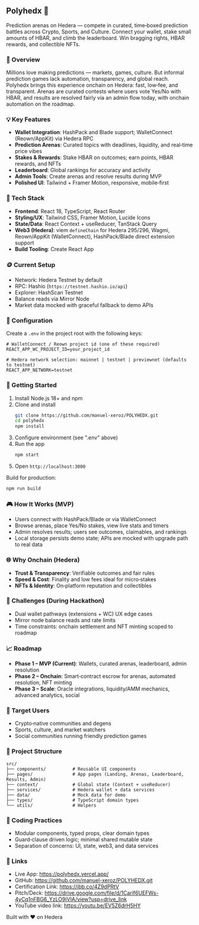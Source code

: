 ## Polyhedx 🎲
Prediction arenas on Hedera — compete in curated, time‑boxed prediction battles across Crypto, Sports, and Culture. Connect your wallet, stake small amounts of HBAR, and climb the leaderboard. Win bragging rights, HBAR rewards, and collectible NFTs.

### 🚀 Overview
Millions love making predictions — markets, games, culture. But informal prediction games lack automation, transparency, and global reach. Polyhedx brings this experience onchain on Hedera: fast, low‑fee, and transparent. Arenas are curated contests where users vote Yes/No with HBAR, and results are resolved fairly via an admin flow today, with onchain automation on the roadmap.

### 💡 Key Features
- **Wallet Integration**: HashPack and Blade support; WalletConnect (Reown/AppKit) via Hedera RPC
- **Prediction Arenas**: Curated topics with deadlines, liquidity, and real‑time price vibes
- **Stakes & Rewards**: Stake HBAR on outcomes; earn points, HBAR rewards, and NFTs
- **Leaderboard**: Global rankings for accuracy and activity
- **Admin Tools**: Create arenas and resolve results during MVP
- **Polished UI**: Tailwind + Framer Motion, responsive, mobile‑first

### 🧱 Tech Stack
- **Frontend**: React 18, TypeScript, React Router
- **Styling/UX**: Tailwind CSS, Framer Motion, Lucide Icons
- **State/Data**: React Context + useReducer, TanStack Query
- **Web3 (Hedera)**: viem `defineChain` for Hedera 295/296, Wagmi, Reown/AppKit (WalletConnect), HashPack/Blade direct extension support
- **Build Tooling**: Create React App

### 🪙 Current Setup
- Network: Hedera Testnet by default
- RPC: Hashio (`https://testnet.hashio.io/api`)
- Explorer: HashScan Testnet
- Balance reads via Mirror Node
- Market data mocked with graceful fallback to demo APIs

### 🔧 Configuration
Create a `.env` in the project root with the following keys:

```env
# WalletConnect / Reown project id (one of these required)
REACT_APP_WC_PROJECT_ID=your_project_id

# Hedera network selection: mainnet | testnet | previewnet (defaults to testnet)
REACT_APP_NETWORK=testnet
```

### 🧪 Getting Started
1. Install Node.js 18+ and npm
2. Clone and install
   ```bash
   git clone https://github.com/manuel-xeroz/POLYHEDX.git
   cd polyhedx
   npm install
   ```
3. Configure environment (see ".env" above)
4. Run the app
   ```bash
   npm start
   ```
5. Open `http://localhost:3000`

Build for production:
```bash
npm run build
```

### 🎮 How It Works (MVP)
- Users connect with HashPack/Blade or via WalletConnect
- Browse arenas, place Yes/No stakes, view live stats and timers
- Admin resolves results; users see outcomes, claimables, and rankings
- Local storage persists demo state; APIs are mocked with upgrade path to real data

### 🌐 Why Onchain (Hedera)
- **Trust & Transparency**: Verifiable outcomes and fair rules
- **Speed & Cost**: Finality and low fees ideal for micro‑stakes
- **NFTs & Identity**: On‑platform reputation and collectibles

### 🧠 Challenges (During Hackathon)
- Dual wallet pathways (extensions + WC) UX edge cases
- Mirror node balance reads and rate limits
- Time constraints: onchain settlement and NFT minting scoped to roadmap

### 📈 Roadmap
- **Phase 1 – MVP (Current)**: Wallets, curated arenas, leaderboard, admin resolution
- **Phase 2 – Onchain**: Smart‑contract escrow for arenas, automated resolution, NFT minting
- **Phase 3 – Scale**: Oracle integrations, liquidity/AMM mechanics, advanced analytics, social

### 👥 Target Users
- Crypto‑native communities and degens
- Sports, culture, and market watchers
- Social communities running friendly prediction games

### 📁 Project Structure
```
src/
├── components/          # Reusable UI components
├── pages/               # App pages (Landing, Arenas, Leaderboard, Results, Admin)
├── context/             # Global state (Context + useReducer)
├── services/            # Hedera wallet + data services
├── data/                # Mock data for demo
├── types/               # TypeScript domain types
└── utils/               # Helpers
```

### 🧹 Coding Practices
- Modular components, typed props, clear domain types
- Guard‑clause driven logic; minimal shared mutable state
- Separation of concerns: UI, state, web3, and data services

### 🔗 Links
- Live App: https://polyhedx.vercel.app/
- GitHub: https://github.com/manuel-xeroz/POLYHEDX.git
- Certification Link: https://ibb.co/4Z9dPRtV
- Pitch/Deck: https://drive.google.com/file/d/1Carif6UEFWs-4yCq1nFBG6_YzLO9iVIA/view?usp=drive_link
- YouTube video link: https://youtu.be/EV5Z6drH5HY


Built with ❤️ on Hedera
